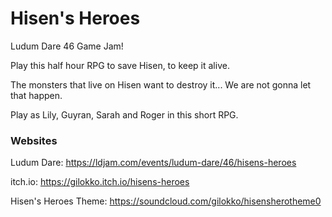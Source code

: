 # Hisen's Heroes
Ludum Dare 46 Game Jam!

Play this half hour RPG to save Hisen, to keep it alive.

The monsters that live on Hisen want to destroy it... We are not gonna let that happen.

Play as Lily, Guyran, Sarah and Roger in this short RPG.


### Websites
Ludum Dare: https://ldjam.com/events/ludum-dare/46/hisens-heroes

itch.io: https://gilokko.itch.io/hisens-heroes

Hisen's Heroes Theme: https://soundcloud.com/gilokko/hisensherotheme0
